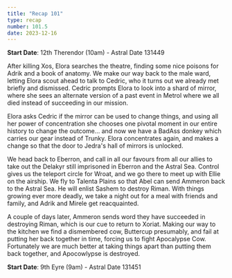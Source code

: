 ```yaml
---
title: "Recap 101"
type: recap
number: 101.5
date: 2023-12-16
---
```


**Start Date**: 12th Therendor  (10am)  - Astral Date 131449

After killing Xos, Elora searches the theatre, finding some nice poisons for Adrik and a book of anatomy.  We make our way back to the male ward, letting Elora scout ahead to talk to Cedric, who it turns out we already met briefly and dismissed.  Cedric prompts Elora to look into a shard of mirror, where she sees an alternate version of a past event in Metrol where we all died instead of succeeding in our mission.

Elora asks Cedric if the mirror can be used to change things, and using all her power of concentration she chooses one pivotal moment in our entire history to change the outcome… and now we have a BadAss donkey which carries our gear instead of Trunky.  Elora concentrates again, and makes a change so that the door to Jedra's hall of mirrors is unlocked.

We head back to Eberron, and call in all our favours from all our allies to take out the Delakyr still imprisoned in Eberron and the Astral Sea.  Control gives us the teleport circle for Wroat, and we go there to meet up with Ellie on the airship.  We fly to Talenta Plains so that Abel can send Ammeron back to the Astral Sea. He will enlist Sashem to destroy Riman. With things growing ever more deadly, we take a night out for a meal with friends and family, and Adrik and Mirele get reacquainted.

A couple of days later, Ammeron sends word they have succeeded in destroying Riman, which is our cue to return to Xoriat.  Making our way to the kitchen we find a dismembered cow, Buttercup presumably, and fail at putting her back together in time, forcing us to fight Apocalypse Cow. Fortunately we are much better at taking things apart than putting them back together, and Apocowlypse is destroyed.

**Start Date**: 9th Eyre (9am)  - Astral Date 131451
